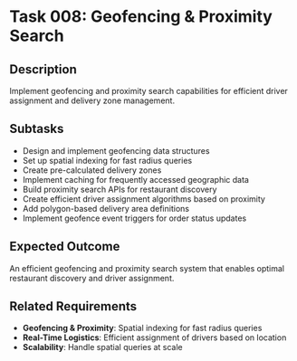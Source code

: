 # Task 008: Geofencing & Proximity Search

## Description
Implement geofencing and proximity search capabilities for efficient driver assignment and delivery zone management.

## Subtasks
- Design and implement geofencing data structures
- Set up spatial indexing for fast radius queries
- Create pre-calculated delivery zones
- Implement caching for frequently accessed geographic data
- Build proximity search APIs for restaurant discovery
- Create efficient driver assignment algorithms based on proximity
- Add polygon-based delivery area definitions
- Implement geofence event triggers for order status updates

## Expected Outcome
An efficient geofencing and proximity search system that enables optimal restaurant discovery and driver assignment.

## Related Requirements
- **Geofencing & Proximity**: Spatial indexing for fast radius queries
- **Real-Time Logistics**: Efficient assignment of drivers based on location
- **Scalability**: Handle spatial queries at scale
